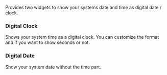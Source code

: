 Provides two widgets to show your systems date and time as digital date / clock.

### Digital Clock

Shows your system time as a digital clock. You can customize the format and if you want to show seconds or not.

### Digital Date

Show your system date without the time part.
